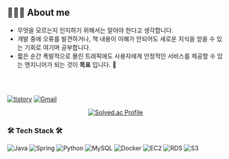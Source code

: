 ## 👩🏼‍💻 About me
- 무엇을 모르는지 인지하기 위해서는 알아야 한다고 생각합니다.‬
- 개발 중에 오류를 발견하거나, 책 내용이 이해가 안되어도 새로운 지식을 얻을 수 있는 기회로 여기며 공부합니다.‬‭
- 짧은 순간 폭발적으로 몰린 트래픽에도 사용자에게 안정적인 서비스를 제공할 수 있는 엔지니어가 되는 것이 **목표** 입니다.‬ 💪

<br/><br/>





[![tistory](https://img.shields.io/badge/tistory-FF6600?style=flat&logo=tistory&logoColor=white)](https://servive-as-developer.tistory.com/)
[![Gmail](https://img.shields.io/badge/Gmail-DD0000?style=flat&logo=Gmail&logoColor=white)](mailto:ahryeong.jang@gmail.com)

<div align="center">
  
[![Solved.ac Profile](http://mazassumnida.wtf/api/v2/generate_badge?boj=dkfud2121)](https://solved.ac/dkfud2121/)

</div>

  ### 🛠️ Tech Stack 🛠️
  ![Java](https://img.shields.io/badge/Java-6DB33F?style=plat&logo=Java&logoColor=white) 
  ![Spring](https://img.shields.io/badge/Spring-6DB33F?style=plat&logo=spring&logoColor=white) 
  ![Python](https://img.shields.io/badge/Python-40AEF0?style=plat&logo=python&logoColor=white) 
  ![MySQL](https://img.shields.io/badge/MySQL-3178C6?style=plat&logo=mysql&logoColor=white) 
  ![Docker](https://img.shields.io/badge/Docker-3178C6?style=plat&logo=Docker&logoColor=white) 
  ![EC2](https://img.shields.io/badge/EC2-406768?style=plat&logo=EC2&logoColor=white) 
  ![RDS](https://img.shields.io/badge/RDS-687D31?style=plat&logo=RDS&logoColor=white) 
  ![S3](https://img.shields.io/badge/S3-406478?style=plat&logo=S3&logoColor=white) 

<br/>
